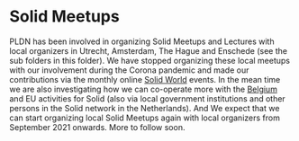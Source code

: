 # Solid Meetups

PLDN has been involved in organizing Solid Meetups and Lectures with local organizers in Utrecht, Amsterdam, The Hague and Enschede (see the sub folders in this folder). We have stopped organizing these local meetups with our involvement during the Corona pandemic and made our contributions via the monthly online [Solid World](https://solidproject.org/events) events. In the mean time we are also investigating how we can co-operate more with the [Belgium](https://overheid.vlaanderen.be/informatie-vlaanderen/nieuws-en-agenda/solid-ecosysteem) and EU activities for Solid (also via local government institutions and other persons in the Solid network in the Netherlands). And We expect that we can start organizing local Solid Meetups again with local organizers from September 2021 onwards. More to follow soon.  
